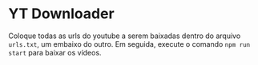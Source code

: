# YT Downloader

Coloque todas as urls do youtube a serem baixadas dentro do arquivo `urls.txt`,  um embaixo do outro. Em seguida, execute o comando `npm run start` para baixar os vídeos.

